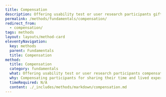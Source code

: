 ```yaml
---
title: Compensation
description: Offering usability test or user research participants gifts to encourage participation and to thank them for their time.
permalink: /methods/fundamentals/compensation/
redirect_from:
  - compensation/
tags: methods
layout: layouts/method-card
eleventyNavigation:
  key: methods
  parent: Fundamentals
  title: Compensation
method:
  title: Compensation
  category: fundamentals
  what: Offering usability test or user research participants compensation to encourage participation and to thank them for their time.
  why: Compensating participants for sharing their time and lived experience with your team often results in a more diverse, representative set of participants. Without compensation, you often end up recruiting people with a strong intrinsic interest in your website. These people may not have the same needs and experiences as a less interested pool of users. With compensation, you can encourage less interested, more representative people to participate.
  timeRequired: N/A
  content: ./_includes/methods/markdown/compensation.md
---
```



